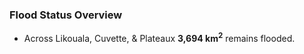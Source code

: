 ### Flood Status Overview
- Across Likouala, Cuvette, & Plateaux **3,694 km<sup>2</sup>** remains flooded.

						
					